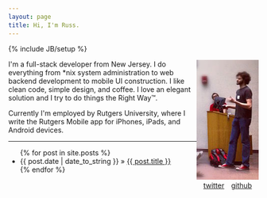 ```yaml
---
layout: page
title: Hi, I'm Russ.
---
```

{% include JB/setup %}

<div style="float:right;text-align:center">
<img src="assets/me.jpg" style="padding:0px" class="well" />
<br>
<a href="http://twitter.com/#!/russjf" class="zocial icon twitter" style="margin:5px;">twitter</a>
<a href="http://github.com/russfrank" class="zocial icon github" style="margin:5px;">github</a>
</div>

I'm a full-stack developer from New Jersey. I do everything from 
\*nix system administration to web backend development to mobile UI construction. 
I like clean code, simple design, and coffee. I love an elegant solution and 
I try to do things the Right Way™.

Currently I'm employed by Rutgers University, where I write the Rutgers Mobile app for iPhones, iPads, and Android devices.

-------

<ul>{% for post in site.posts %}
   <li><span>{{ post.date | date_to_string }}</span> &raquo; <a href="{{ BASE_PATH }}{{ post.url }}">{{ post.title }}</a></li>
{% endfor %}</ul>
